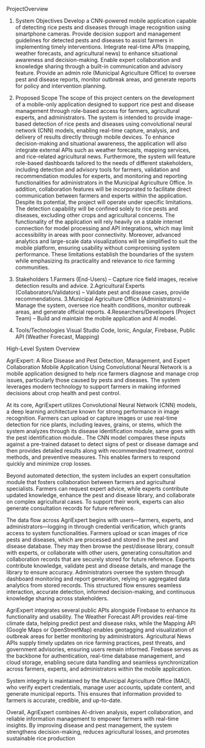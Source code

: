  ProjectOverview
 
1. System Objectives 
        Develop a CNN-powered mobile application capable of detecting rice pests and diseases through image recognition using smartphone cameras.
        Provide decision support and management guidelines for detected pests and diseases to assist farmers in implementing timely interventions.
        Integrate real-time APIs (mapping, weather forecasts, and agricultural news) to enhance situational awareness and decision-making.
        Enable expert collaboration and knowledge sharing through a built-in communication and advisory feature.
        Provide an admin role (Municipal Agriculture Office) to oversee pest and disease reports, monitor outbreak areas, and generate reports for policy and intervention planning.


2. Proposed Scope 
    The scope of this project centers on the development of a mobile-only application designed to support rice pest and disease management through role-based access for farmers, agricultural experts, and administrators. The system is intended to provide image-based detection of rice pests and diseases using convolutional neural network (CNN) models, enabling real-time capture, analysis, and delivery of results directly through mobile devices. To enhance decision-making and situational awareness, the application will also integrate external APIs such as weather forecasts, mapping services, and rice-related agricultural news. Furthermore, the system will feature role-based dashboards tailored to the needs of different stakeholders, including detection and advisory tools for farmers, validation and recommendation modules for experts, and monitoring and reporting functionalities for administrators in the Municipal Agriculture Office. In addition, collaboration features will be incorporated to facilitate direct communication between farmers and experts within the application. Despite its potential, the project will operate under specific limitations. The detection capability will be confined solely to rice pests and diseases, excluding other crops and agricultural concerns. The functionality of the application will rely heavily on a stable internet connection for model processing and API integrations, which may limit accessibility in areas with poor connectivity. Moreover, advanced analytics and large-scale data visualizations will be simplified to suit the mobile platform, ensuring usability without compromising system performance. These limitations establish the boundaries of the system while emphasizing its practicality and relevance to rice farming communities.

3. Stakeholders 
    1.Farmers (End-Users) – Capture rice field images, receive detection results and advice.
    2.Agricultural Experts (Collaborators/Validators) – Validate pest and disease cases, provide recommendations.
    3.Municipal Agriculture Office (Administrators) – Manage the system, oversee rice health conditions, monitor outbreak areas, and generate official reports.
    4.Researchers/Developers (Project Team) – Build and maintain the mobile application and AI model.

4. Tools/Technologies
Visual Studio Code, Ionic, Angular, Firebase, Public API (Weather Forecast, Mapping)

High-Level System Overview

   AgriExpert: A Rice Disease and Pest Detection, Management, and Expert Collaboration Mobile Application Using Convolutional Neural Network is a mobile application designed to help rice farmers diagnose and manage crop issues, particularly those caused by pests and diseases. The system leverages modern technology to support farmers in making informed decisions about crop health and pest control.

   At its core, AgriExpert utilizes Convolutional Neural Network (CNN) models, a deep learning architecture known for strong performance in image recognition. Farmers can upload or capture images or use real-time detection for rice plants, including leaves, grains, or stems, which the system analyzes through its disease identification module, same goes with the pest identification module.. The CNN model compares these inputs against a pre-trained dataset to detect signs of pest or disease damage and then provides detailed results along with recommended treatment, control methods, and preventive measures. This enables farmers to respond quickly and minimize crop losses.

   Beyond automated detection, the system includes an expert consultation module that fosters collaboration between farmers and agricultural specialists. Farmers can request expert advice, while experts contribute updated knowledge, enhance the pest and disease library, and collaborate on complex agricultural cases. To support their work, experts can also generate consultation records for future reference.

   The data flow across AgriExpert begins with users—farmers, experts, and administrators—logging in through credential verification, which grants access to system functionalities. Farmers upload or scan images of rice pests and diseases, which are processed and stored in the pest and disease database. They may then browse the pest/disease library, consult with experts, or collaborate with other users, generating consultation and collaboration records that are securely stored for future reference. Experts contribute knowledge, validate pest and disease details, and manage the library to ensure accuracy. Administrators oversee the system through dashboard monitoring and report generation, relying on aggregated data analytics from stored records. This structured flow ensures seamless interaction, accurate detection, informed decision-making, and continuous knowledge sharing across stakeholders.

   AgriExpert integrates several public APIs alongside Firebase to enhance its functionality and usability. The Weather Forecast API provides real-time climate data, helping predict pest and disease risks, while the Mapping API (Google Maps or OpenStreetMap) enables geotagging and visualization of outbreak areas for better monitoring by administrators. Agricultural News APIs supply timely updates on rice farming practices, pest threats, and government advisories, ensuring users remain informed. Firebase serves as the backbone for authentication, real-time database management, and cloud storage, enabling secure data handling and seamless synchronization across farmers, experts, and administrators within the mobile application.

   System integrity is maintained by the Municipal Agriculture Office (MAO), who verify expert credentials, manage user accounts, update content, and generate municipal reports. This ensures that information provided to farmers is accurate, credible, and up-to-date.
   
   Overall, AgriExpert combines AI-driven analysis, expert collaboration, and reliable information management to empower farmers with real-time insights. By improving disease and pest management, the system strengthens decision-making, reduces agricultural losses, and promotes sustainable rice production
